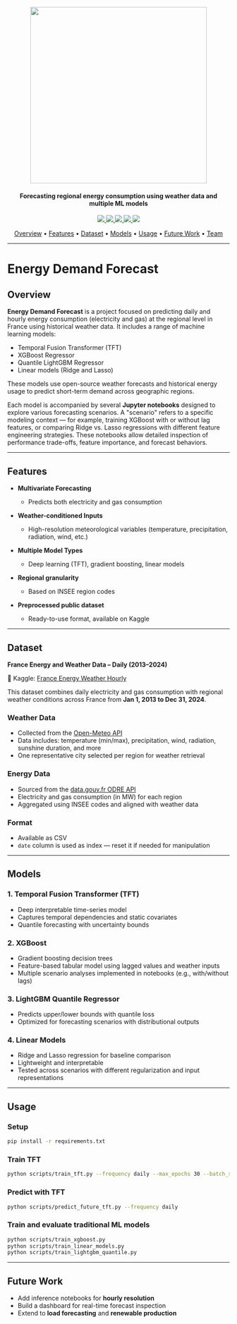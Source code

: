 <h1 align="center">
  <br>
  <img src="https://github.com/rav-lad/energy-demand-forecast/blob/main/energy_forecaster_logo.png" width="400">
  <br>
</h1>

<h4 align="center">Forecasting regional energy consumption using weather data and multiple ML models</h4>

<p align="center">
  <a href="https://pytorch-forecasting.readthedocs.io/">
    <img src="https://img.shields.io/badge/Model-TFT-blue?logo=pytorch&logoColor=white">
  </a>
  <a href="https://xgboost.ai/">
    <img src="https://img.shields.io/badge/Model-XGBoost-orange?logo=xgboost&logoColor=white">
  </a>
  <a href="https://lightgbm.readthedocs.io/">
    <img src="https://img.shields.io/badge/Model-LightGBM-green?logo=lightgbm">
  </a>
  <a href="https://scikit-learn.org/">
    <img src="https://img.shields.io/badge/Model-LinearRegression-blue?logo=scikit-learn">
  </a>
  <a href="https://www.python.org">
    <img src="https://img.shields.io/badge/Python-3.10-blue.svg?logo=python&logoColor=white">
  </a>
</p>

<p align="center">
  <a href="#overview">Overview</a> •
  <a href="#features">Features</a> •
  <a href="#dataset">Dataset</a> •
  <a href="#models">Models</a> •
  <a href="#usage">Usage</a> •
  <a href="#future-work">Future Work</a> •
  <a href="#team">Team</a>
</p>

---

# Energy Demand Forecast

## Overview

**Energy Demand Forecast** is a project focused on predicting daily and hourly energy consumption (electricity and gas) at the regional level in France using historical weather data. It includes a range of machine learning models:

* Temporal Fusion Transformer (TFT)
* XGBoost Regressor
* Quantile LightGBM Regressor
* Linear models (Ridge and Lasso)

These models use open-source weather forecasts and historical energy usage to predict short-term demand across geographic regions.

Each model is accompanied by several **Jupyter notebooks** designed to explore various forecasting scenarios. A "scenario" refers to a specific modeling context — for example, training XGBoost with or without lag features, or comparing Ridge vs. Lasso regressions with different feature engineering strategies. These notebooks allow detailed inspection of performance trade-offs, feature importance, and forecast behaviors.

---

## Features

* **Multivariate Forecasting**

  * Predicts both electricity and gas consumption
* **Weather-conditioned Inputs**

  * High-resolution meteorological variables (temperature, precipitation, radiation, wind, etc.)
* **Multiple Model Types**

  * Deep learning (TFT), gradient boosting, linear models
* **Regional granularity**

  * Based on INSEE region codes
* **Preprocessed public dataset**

  * Ready-to-use format, available on Kaggle

---

## Dataset

**France Energy and Weather Data – Daily (2013–2024)**

🔗 Kaggle: [France Energy Weather Hourly](https://www.kaggle.com/datasets/ravvvvvvvvvvvv/france-energy-weather-hourly)

This dataset combines daily electricity and gas consumption with regional weather conditions across France from **Jan 1, 2013 to Dec 31, 2024**.

### Weather Data

* Collected from the [Open-Meteo API](https://open-meteo.com/)
* Data includes: temperature (min/max), precipitation, wind, radiation, sunshine duration, and more
* One representative city selected per region for weather retrieval

### Energy Data

* Sourced from the [data.gouv.fr ODRE API](https://odre.opendatasoft.com/explore/dataset/consommation-quotidienne-brute-regionale/table/?disjunctive.region&disjunctive.code_insee_region)
* Electricity and gas consumption (in MW) for each region
* Aggregated using INSEE codes and aligned with weather data

### Format

* Available as CSV
* `date` column is used as index — reset it if needed for manipulation

---

## Models

### 1. Temporal Fusion Transformer (TFT)

* Deep interpretable time-series model
* Captures temporal dependencies and static covariates
* Quantile forecasting with uncertainty bounds

### 2. XGBoost

* Gradient boosting decision trees
* Feature-based tabular model using lagged values and weather inputs
* Multiple scenario analyses implemented in notebooks (e.g., with/without lags)

### 3. LightGBM Quantile Regressor

* Predicts upper/lower bounds with quantile loss
* Optimized for forecasting scenarios with distributional outputs

### 4. Linear Models

* Ridge and Lasso regression for baseline comparison
* Lightweight and interpretable
* Tested across scenarios with different regularization and input representations

---

## Usage

### Setup

```bash
pip install -r requirements.txt
```

### Train TFT

```bash
python scripts/train_tft.py --frequency daily --max_epochs 30 --batch_size 128 --gpus 1
```

### Predict with TFT

```bash
python scripts/predict_future_tft.py --frequency daily
```

### Train and evaluate traditional ML models

```bash
python scripts/train_xgboost.py
python scripts/train_linear_models.py
python scripts/train_lightgbm_quantile.py
```

---

## Future Work

* Add inference notebooks for **hourly resolution**
* Build a dashboard for real-time forecast inspection
* Extend to **load forecasting** and **renewable production**
